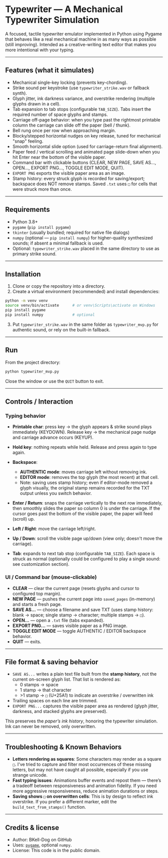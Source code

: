 # Typewriter — A Mechanical Typewriter Simulation

A focused, tactile typewriter emulator implemented in Python using Pygame that behaves like a real mechanical machine in as many ways as possible (still improving). Intended as a creative-writing text editor that makes you more intentional with your typing.

---

## Features (what it simulates)

* Mechanical single-key locking (prevents key-chording).
* Strike sound per keystroke (use `typewriter_strike.wav` or fallback synth).
* Glyph jitter, ink darkness variance, and overstrike rendering (multiple glyphs drawn in a cell).
* Tab expansion to tab stops (configurable `TAB_SIZE`). Tabs insert the required number of space glyphs and stamps.
* Carriage off-page behavior: when you type past the rightmost printable column the carriage can slide off the paper (bell / thunk).
* Bell rung once per row when approaching margin.
* Blocky/stepped horizontal nudges on key release, tuned for mechanical "snap" feeling.
* Smooth horizontal slide option (used for carriage-return final alignment).
* Paper feed / vertical scrolling and animated page slide-down when you hit Enter near the bottom of the visible paper.
* Command bar with clickable buttons (CLEAR, NEW PAGE, SAVE AS..., OPEN..., EXPORT PNG..., TOGGLE EDIT MODE, QUIT).
* `EXPORT PNG` exports the visible paper area as an image.
* Stamp history: every struck glyph is recorded for saving/export; backspace does NOT remove stamps. Saved `.txt` uses `□` for cells that were struck more than once.

---

## Requirements

* Python 3.8+
* `pygame` (`pip install pygame`)
* `tkinter` (usually bundled; required for native file dialogs)
* `numpy` (optional — `pip install numpy`) for higher-quality synthesized sounds; if absent a minimal fallback is used.
* Optional: `typewriter_strike.wav` placed in the same directory to use as primary strike sound.

---

## Installation

1. Clone or copy the repository into a directory.
2. Create a virtual environment (recommended) and install dependencies:

```bash
python -m venv venv
source venv/bin/activate      # or venv\Scripts\activate on Windows
pip install pygame
pip install numpy             # optional
```

3. Put `typewriter_strike.wav` in the same folder as `typewriter_mvp.py` for authentic sound, or rely on the built-in fallback.

---

## Run

From the project directory:

```bash
python typewriter_mvp.py
```

Close the window or use the `QUIT` button to exit. 

---

## Controls / Interaction

### Typing behavior

* **Printable char**: press key → the glyph appears & strike sound plays immediately (KEYDOWN). Release key → the mechanical page nudge and carriage advance occurs (KEYUP).
* **Hold key**: nothing repeats while held. Release and press again to type again.
* **Backspace**:

  * **AUTHENTIC mode**: moves carriage left without removing ink.
  * **EDITOR mode**: removes the top glyph (the most recent) at that cell.
  * Note: saving uses stamp history; even if editor-mode removed a glyph visually, the original stamp remains recorded for the TXT output unless you switch behavior.
* **Enter / Return**: snaps the carriage vertically to the next row immediately, then smoothly slides the paper so column 0 is under the carriage. If the cursor goes past the bottom of the visible paper, the paper will feed (scroll) up.
* **Left / Right**: move the carriage left/right.
* **Up / Down**: scroll the visible page up/down (view only; doesn't move the carriage).
* **Tab**: expands to next tab stop (configurable `TAB_SIZE`). Each space is struck as normal (optionally could be configured to play a single sound: see customization section).

### UI / Command bar (mouse-clickable)

* **CLEAR** — clear the current page (resets glyphs and cursor to configured top margin).
* **NEW PAGE** — pushes the current page into `saved_pages` (in-memory) and starts a fresh page.
* **SAVE AS...** — choose a filename and save TXT (uses stamp history: blank → space; single stamp → character; multiple stamps → `□`).
* **OPEN...** — open a `.txt` file (tabs expanded).
* **EXPORT PNG...** — saves visible paper as a PNG image.
* **TOGGLE EDIT MODE** — toggle AUTHENTIC / EDITOR backspace behavior.
* **QUIT** — exits.

---

## File format & saving behavior

* `SAVE AS...` writes a plain text file built from the **stamp history**, not the current on-screen glyph list. That list is rendered as:
    * 0 stamps → space
    * 1 stamp → that character
    * \>1 stamp → `□` (U+25A1) to indicate an overstrike / overwritten ink
* Trailing spaces on each line are trimmed.
* `EXPORT PNG...` captures the visible paper area as rendered (glyph jitter, darkness, and stacked glyphs are preserved).

This preserves the *paper’s ink history*, honoring the typewriter simulation. Ink can never be removed, only overwritten.

---

## Troubleshooting & Known Behaviors

* **Letters rendering as squares**: Some characters may render as a square `□`. I've tried to capture and filter most occurrences of these missing letters, but may not have caught all possible, especially if you use strange unicode.
* **Fast typing issues**: Animations buffer events and repost them — there’s a tradeoff between responsiveness and animation fidelity. If you need more aggressive responsiveness, reduce animation durations or steps.
* **Saving shows `□` on overwritten cells**: This is by design to reflect ink overstrike. If you prefer a different marker, edit the `build_text_from_stamps()` function.

---

## Credits & license

* Author: BKell-Dog on GitHub
* Uses: [`pygame`](http://www.pygame.org/), optional `numpy`.
* License: This code is in the public domain.